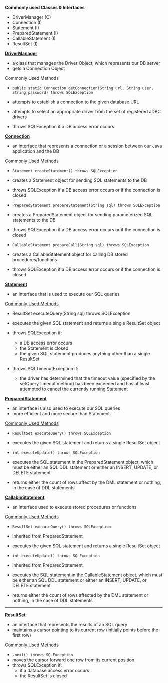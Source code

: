 **Commonly used Classes & Interfaces**

*   DriverManager (C)
*   Connection (I)
*   Statement (I)
*   PreparedStatement (I)
*   CallableStatement (I)
*   ResultSet (I)

**<span style="text-decoration:underline;">DriverManager</span>**

*   a class that manages the Driver Object, which represents our DB server
*   gets a Connection Object

Commonly Used Methods

*   `public static Connection getConnection(String url, String user, String password) throws SQLException`

*   attempts to establish a connection to the given database URL
*   attempts to select an appropriate driver from the set of registered JDBC drivers
*   throws SQLException if a DB access error occurs

**<span style="text-decoration:underline;">Connection</span>**

*   an interface that represents a connection or a session between our Java application and the DB

Commonly Used Methods

*   `Statement createStatement() throws SQLException`

*   creates a Statement object for sending SQL statements to the DB
*   throws SQLException if a DB access error occurs or if the connection is closed

*   `PreparedStatement prepareStatement(String sql) throws SQLException`

*   creates a PreparedStatement object for sending parameterized SQL statements to the DB
*   throws SQLException if a DB access error occurs or if the connection is closed

*   `CallableStatement prepareCall(String sql) throws SQLException`

*   creates a CallableStatement object for calling DB stored procedures/functions
*   throws SQLException if a DB access error occurs or if the connection is closed

**<span style="text-decoration:underline;">Statement</span>**

*   an interface that is used to execute our SQL queries

<span style="text-decoration:underline;">Commonly Used Methods</span>

*   ResultSet executeQuery(String sql) throws SQLException

*   executes the given SQL statement and returns a single ResultSet object

*   throws SQLException if:
    *   a DB access error occurs
    *   the Statement is closed
    *   the given SQL statement produces anything other than a single ResultSet

*   throws SQLTimeoutException if:
    *   the driver has determined that the timeout value (specified by the setQueryTimeout method) has been exceeded and has at least attempted to cancel the currently running Statement

**<span style="text-decoration:underline;">PreparedStatement</span>**

*   an interface is also used to execute our SQL queries
*   more efficient and more secure than Statement

<span style="text-decoration:underline;">Commonly Used Methods</span>

*   `ResultSet executeQuery() throws SQLException`

*   executes the given SQL statement and returns a single ResultSet object

*   `int executeUpdate() throws SQLException`

*   executes the SQL statement in the PreparedStatement object, which must be either an SQL DDL statement or either an INSERT, UPDATE, or DELETE statement

*   returns either the count of rows affect by the DML statement or nothing, in the case of DDL statements

**<span style="text-decoration:underline;">CallableStatement</span>**

*   an interface used to execute stored procedures or functions

<span style="text-decoration:underline;">Commonly Used Methods</span>

*   `ResultSet executeQuery() throws SQLException`

*   inherited from PreparedStatement

*   executes the given SQL statement and returns a single ResultSet object

*   `int executeUpdate() throws SQLException`

*   inherited from PreparedStatement

*   executes the SQL statement in the CallableStatement object, which must be either an SQL DDL statement or either an INSERT, UPDATE, or DELETE statement

*   returns either the count of rows affected by the DML statement or nothing, in the case of DDL statements

---

**<span style="text-decoration:underline;">ResultSet</span>**

*   an interface that represents the results of an SQL query
*   maintains a cursor pointing to its current row (initially points before the first row)

<span style="text-decoration:underline;">Commonly Used Methods</span>

*   `.next() throws SQLException`
*   moves the cursor forward one row from its current position
*   throws SQLException if:
    *   if a database access error occurs
    *   the ResultSet is closed
